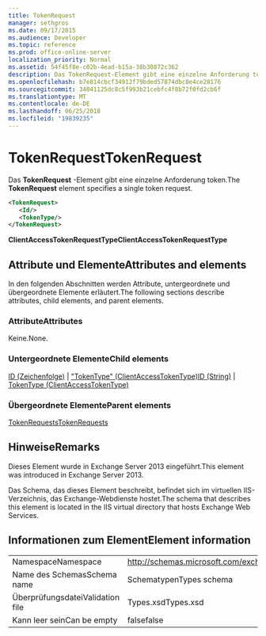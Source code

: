 ```yaml
---
title: TokenRequest
manager: sethgros
ms.date: 09/17/2015
ms.audience: Developer
ms.topic: reference
ms.prod: office-online-server
localization_priority: Normal
ms.assetid: 54f45f8e-c02b-4ead-b15a-38b30872c362
description: Das TokenRequest-Element gibt eine einzelne Anforderung token.
ms.openlocfilehash: b7e814cbcf34912f79bded57874dbc8e4ce28176
ms.sourcegitcommit: 34041125dc8c5f993b21cebfc4f8b72f0fd2cb6f
ms.translationtype: MT
ms.contentlocale: de-DE
ms.lasthandoff: 06/25/2018
ms.locfileid: "19839235"
---
```

# <a name="tokenrequest"></a><span data-ttu-id="dfcd9-103">TokenRequest</span><span class="sxs-lookup"><span data-stu-id="dfcd9-103">TokenRequest</span></span>

<span data-ttu-id="dfcd9-104">Das **TokenRequest** -Element gibt eine einzelne Anforderung token.</span><span class="sxs-lookup"><span data-stu-id="dfcd9-104">The **TokenRequest** element specifies a single token request.</span></span> 
  
```XML
<TokenRequest>
   <Id/>
   <TokenType/>
</TokenRequest>
```

 <span data-ttu-id="dfcd9-105">**ClientAccessTokenRequestType**</span><span class="sxs-lookup"><span data-stu-id="dfcd9-105">**ClientAccessTokenRequestType**</span></span>
## <a name="attributes-and-elements"></a><span data-ttu-id="dfcd9-106">Attribute und Elemente</span><span class="sxs-lookup"><span data-stu-id="dfcd9-106">Attributes and elements</span></span>

<span data-ttu-id="dfcd9-107">In den folgenden Abschnitten werden Attribute, untergeordnete und übergeordnete Elemente erläutert.</span><span class="sxs-lookup"><span data-stu-id="dfcd9-107">The following sections describe attributes, child elements, and parent elements.</span></span>
  
### <a name="attributes"></a><span data-ttu-id="dfcd9-108">Attribute</span><span class="sxs-lookup"><span data-stu-id="dfcd9-108">Attributes</span></span>

<span data-ttu-id="dfcd9-109">Keine.</span><span class="sxs-lookup"><span data-stu-id="dfcd9-109">None.</span></span>
  
### <a name="child-elements"></a><span data-ttu-id="dfcd9-110">Untergeordnete Elemente</span><span class="sxs-lookup"><span data-stu-id="dfcd9-110">Child elements</span></span>

<span data-ttu-id="dfcd9-111">[ID (Zeichenfolge)](id-string.md) | ["TokenType" (ClientAccessTokenType)](tokentype-clientaccesstokentype.md)</span><span class="sxs-lookup"><span data-stu-id="dfcd9-111">[ID (String)](id-string.md) | [TokenType (ClientAccessTokenType)](tokentype-clientaccesstokentype.md)</span></span>
  
### <a name="parent-elements"></a><span data-ttu-id="dfcd9-112">Übergeordnete Elemente</span><span class="sxs-lookup"><span data-stu-id="dfcd9-112">Parent elements</span></span>

[<span data-ttu-id="dfcd9-113">TokenRequests</span><span class="sxs-lookup"><span data-stu-id="dfcd9-113">TokenRequests</span></span>](tokenrequests.md)
  
## <a name="remarks"></a><span data-ttu-id="dfcd9-114">Hinweise</span><span class="sxs-lookup"><span data-stu-id="dfcd9-114">Remarks</span></span>

<span data-ttu-id="dfcd9-115">Dieses Element wurde in Exchange Server 2013 eingeführt.</span><span class="sxs-lookup"><span data-stu-id="dfcd9-115">This element was introduced in Exchange Server 2013.</span></span>
  
<span data-ttu-id="dfcd9-116">Das Schema, das dieses Element beschreibt, befindet sich im virtuellen IIS-Verzeichnis, das Exchange-Webdienste hostet.</span><span class="sxs-lookup"><span data-stu-id="dfcd9-116">The schema that describes this element is located in the IIS virtual directory that hosts Exchange Web Services.</span></span>
  
## <a name="element-information"></a><span data-ttu-id="dfcd9-117">Informationen zum Element</span><span class="sxs-lookup"><span data-stu-id="dfcd9-117">Element information</span></span>

|||
|:-----|:-----|
|<span data-ttu-id="dfcd9-118">Namespace</span><span class="sxs-lookup"><span data-stu-id="dfcd9-118">Namespace</span></span>  <br/> |http://schemas.microsoft.com/exchange/services/2006/types  <br/> |
|<span data-ttu-id="dfcd9-119">Name des Schemas</span><span class="sxs-lookup"><span data-stu-id="dfcd9-119">Schema name</span></span>  <br/> |<span data-ttu-id="dfcd9-120">Schematypen</span><span class="sxs-lookup"><span data-stu-id="dfcd9-120">Types schema</span></span>  <br/> |
|<span data-ttu-id="dfcd9-121">Überprüfungsdatei</span><span class="sxs-lookup"><span data-stu-id="dfcd9-121">Validation file</span></span>  <br/> |<span data-ttu-id="dfcd9-122">Types.xsd</span><span class="sxs-lookup"><span data-stu-id="dfcd9-122">Types.xsd</span></span>  <br/> |
|<span data-ttu-id="dfcd9-123">Kann leer sein</span><span class="sxs-lookup"><span data-stu-id="dfcd9-123">Can be empty</span></span>  <br/> |<span data-ttu-id="dfcd9-124">false</span><span class="sxs-lookup"><span data-stu-id="dfcd9-124">false</span></span>  <br/> |
   

